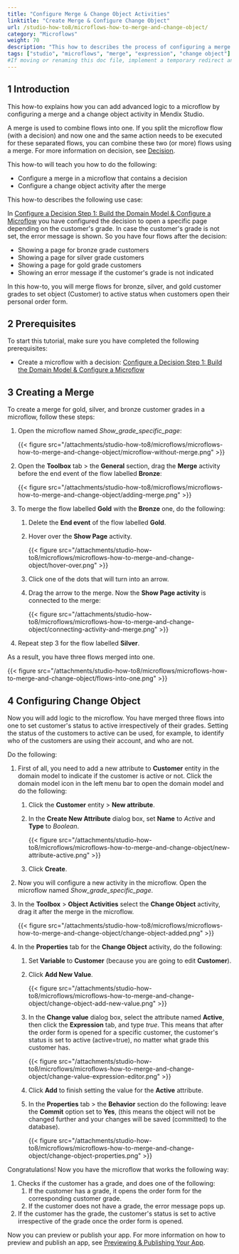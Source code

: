 ```yaml
---
title: "Configure Merge & Change Object Activities"
linktitle: "Create Merge & Configure Change Object"
url: /studio-how-to8/microflows-how-to-merge-and-change-object/
category: "Microflows"
weight: 70
description: "This how to describes the process of configuring a merge and a change object activity in Mendix Studio."
tags: ["studio", "microflows", "merge", "expression", "change object"]
#If moving or renaming this doc file, implement a temporary redirect and let the respective team know they should update the URL in the product. See Mapping to Products for more details.
---
```


## 1 Introduction 

This how-to explains how you can add advanced logic to a microflow by configuring a merge and a change object activity in Mendix Studio. 

A merge is used to combine flows into one. If you split the microflow flow (with a decision) and now one and the same action needs to be executed for these separated flows, you can combine these two (or more) flows using a merge. For more information on decision, see [Decision](/studio8/microflows-decision/).

This how-to will teach you how to do the following:

* Configure a merge in a microflow that contains a decision
* Configure a change object activity after the merge

This how-to describes the following use case: 

In [Configure a Decision Step 1: Build the Domain Model & Configure a Microflow](/studio-how-to8/microflows-how-to-configure-decision-p1/) you have configured the decision to open a specific page depending on the customer's grade. In case the customer's grade is not set, the error message is shown. So you have four flows after the decision: 

* Showing a page for bronze  grade customers
* Showing a page for silver grade customers
* Showing a page for gold grade customers
* Showing an error message if the customer's grade is not indicated

In this how-to, you will merge flows for bronze, silver, and gold customer grades to set object (Customer) to active status when customers open their personal order form. 

## 2 Prerequisites

To start this tutorial, make sure you have completed the following prerequisites:

* Create a microflow with a decision: [Configure a Decision Step 1: Build the Domain Model & Configure a Microflow](/studio-how-to8/microflows-how-to-configure-decision-p1/)

## 3 Creating a Merge

To create a merge for gold, silver, and bronze customer grades in a microflow, follow these steps:

1. Open the microflow named *Show_grade_specific_page*:

    {{< figure src="/attachments/studio-how-to8/microflows/microflows-how-to-merge-and-change-object/microflow-without-merge.png" >}}

2. Open the **Toolbox** tab > the **General** section, drag the **Merge** activity before the end event of the flow labelled **Bronze**:

    {{< figure src="/attachments/studio-how-to8/microflows/microflows-how-to-merge-and-change-object/adding-merge.png" >}}

3. To merge the flow labelled **Gold** with the **Bronze** one, do the following:<br/>

    1. Delete the **End event** of the flow labelled **Gold**.<br/>
    1. Hover over the **Show Page** activity.<br/>

        {{< figure src="/attachments/studio-how-to8/microflows/microflows-how-to-merge-and-change-object/hover-over.png" >}}<br/>

    1. Click one of the dots that will turn into an arrow.<br/>
    1. Drag the arrow to the merge. Now the **Show Page activity** is connected to the merge:

        {{< figure src="/attachments/studio-how-to8/microflows/microflows-how-to-merge-and-change-object/connecting-activity-and-merge.png" >}}<br/>

4. Repeat step 3 for the flow labelled **Silver**. 

As a result, you have three flows merged into one.

{{< figure src="/attachments/studio-how-to8/microflows/microflows-how-to-merge-and-change-object/flows-into-one.png" >}}

## 4 Configuring Change Object

Now you will add logic to the microflow. You have merged three flows into one to set customer's status to active irrespectively of their grades. Setting the status of the customers to active can be used, for example, to identify who of the customers are using their account, and who are not.

Do the following:

1. First of all, you need to add a new attribute to **Customer** entity in the domain model to indicate if the customer is active or not. Click the domain model icon in the left menu bar to open the domain model and do the following:<br/>

    1. Click the **Customer** entity > **New attribute**.<br/>
    1. In the **Create New Attribute** dialog box, set **Name** to *Active* and **Type** to *Boolean*.<br/> 

        {{< figure src="/attachments/studio-how-to8/microflows/microflows-how-to-merge-and-change-object/new-attribute-active.png" >}}<br/>

    1. Click **Create**.

2. Now you will configure a new activity in the microflow. Open the microflow named *Show_grade_specific_page*.
3. In the **Toolbox** > **Object Activities** select the **Change Object** activity, drag it after the merge in the microflow.

    {{< figure src="/attachments/studio-how-to8/microflows/microflows-how-to-merge-and-change-object/change-object-added.png" >}}

4. In the **Properties** tab for the **Change Object** activity, do the following:<br/>

    1. Set **Variable** to **Customer** (because you are going to edit **Customer**).<br/>
    1. Click **Add New Value**.<br/>

        {{< figure src="/attachments/studio-how-to8/microflows/microflows-how-to-merge-and-change-object/change-object-add-new-value.png" >}}<br/>

    1. In the **Change value** dialog box, select the attribute named **Active**, then click the **Expression** tab, and type *true*. This means that after the order form is opened for a specific customer, the customer's status is set to active (active=true), no matter what grade this customer has.<br/> 

        {{< figure src="/attachments/studio-how-to8/microflows/microflows-how-to-merge-and-change-object/change-value-expression-editor.png" >}}<br/>

    1. Click **Add** to finish setting the value for the **Active** attribute.<br/>
    1. In the **Properties** tab > the **Behavior** section do the following: leave the **Commit** option set to **Yes**, (this means the object will not be changed further and your changes will be saved (committed) to the database).  <br/>

        {{< figure src="/attachments/studio-how-to8/microflows/microflows-how-to-merge-and-change-object/change-object-properties.png" >}}

Congratulations! Now you have the microflow that works the following way:

1. Checks if the customer has a grade, and does one of the following:<br/>
    1. If the customer has a grade, it opens the order form for the corresponding customer grade.<br/>
    1. If the customer does not have a grade, the error message pops up.<br/>
2. If the customer has the grade, the customer's status is set to active irrespective of the grade once the order form is opened.

Now you can preview or publish your app. For more information on how to preview and publish an app, see [Previewing & Publishing Your App](/studio8/publishing-app/).
